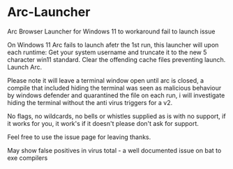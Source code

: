 # Arc-Launcher
Arc Browser Launcher for Windows 11 to workaround fail to launch issue

On Windows 11 Arc fails to launch afetr the 1st run, this launcher will upon each runtime: 
Get your system username and truncate it to the new 5 character win11 standard.
Clear the offending cache files preventing launch.
Launch Arc.

Please note it will leave a terminal window open until arc is closed, a compile that included hiding the terminal was seen as malicious behaviour by windows defender and quarantined the file on each run, i will investigate hiding the terminal without the anti virus triggers for a v2.

No flags, no wildcards, no bells or whistles supplied as is with no support, if it works for you, it work's if it doesn't please don't ask for support.

Feel free to use the issue page for leaving thanks.

May show false positives in virus total - a well documented issue on bat to exe compilers

